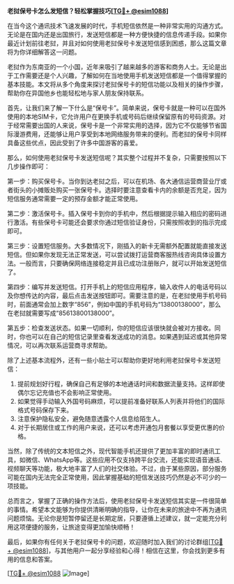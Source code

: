 **老挝保号卡怎么发短信？轻松掌握技巧[[TG💪+ @esim1088](https://t.me/s/esim1088)]**

在当今这个通讯技术飞速发展的时代，手机短信依然是一种非常实用的沟通方式。无论是在国内还是出国旅行，发送短信都是一种方便快捷的信息传递手段。如果你最近计划前往老挝，并且对如何使用老挝保号卡发送短信感到困惑，那么这篇文章将为你详细解答这一问题。

老挝作为东南亚的一个小国，近年来吸引了越来越多的游客和商务人士。无论是出于工作需要还是个人兴趣，了解如何在当地使用手机发送短信都是一个值得掌握的基本技能。本文将从多个角度来探讨老挝保号卡的短信功能以及相关的操作步骤，帮助你在异国他乡也能轻松地与家人朋友保持联系。

首先，让我们来了解一下什么是“保号卡”。简单来说，保号卡就是一种可以在国外使用的本地SIM卡，它允许用户在更换手机或号码后继续保留原有的号码资源。对于经常需要出国的人来说，保号卡是一个非常实用的选择，因为它不仅能够节省国际漫游费用，还能够让用户享受到本地网络服务带来的便利。而老挝的保号卡同样具备这些优点，因此受到了许多中国游客的喜爱。

那么，如何使用老挝保号卡发送短信呢？其实整个过程并不复杂，只需要按照以下几步操作即可：

第一步：购买保号卡。当你到达老挝之后，可以在机场、各大通信运营商营业厅或者街头的小摊贩处购买一张保号卡。选择时要注意查看卡内的余额是否充足，因为短信服务通常需要一定的预存金额才能正常使用。

第二步：激活保号卡。插入保号卡到你的手机中，然后根据提示输入相应的密码进行激活。有些保号卡可能还会要求你通过短信验证身份，只需按照收到的指示完成即可。

第三步：设置短信服务。大多数情况下，刚插入的新卡无需额外配置就能直接发送短信。但如果你发现无法正常发送，可以尝试拨打运营商客服热线咨询具体设置方法。一般而言，只要确保网络连接稳定并且已成功注册账户，就可以开始发送短信了。

第四步：编写并发送短信。打开手机上的短信应用程序，输入收件人的电话号码以及你想传达的内容，最后点击发送按钮即可。需要注意的是，在老挝使用手机号码时，前面通常会加上数字“856”，例如中国的手机号码为“13800138000”，那么在老挝就需要写成“85613800138000”。

第五步：检查发送状态。如果一切顺利，你的短信应该很快就会被对方接收。同时，你也可以在自己的短信记录里查看发送成功的消息。如果遇到延迟或其他异常情况，可以再次联系运营商寻求帮助。

除了上述基本流程外，还有一些小贴士可以帮助你更好地利用老挝保号卡发送短信：

1. 提前规划好行程，确保自己有足够的本地通话时间和数据流量支持。这样即使偶尔忘记充值也不会影响正常使用。
2. 如果觉得手动输入外国号码麻烦，可以提前准备好联系人列表并将他们的国际格式号码保存下来。
3. 注意保护隐私安全，避免随意透露个人信息给陌生人。
4. 对于长期居住或工作的用户来说，还可以考虑开通包月套餐以享受更优惠的价格。

当然，除了传统的文本短信之外，现代智能手机还提供了更加丰富的即时通讯工具，如微信、WhatsApp等。这些应用不仅支持跨平台交流，还能实现语音通话、视频聊天等功能，极大地丰富了人们的社交体验。不过，由于某些原因，部分服务可能在国内无法完全正常使用，因此掌握基础的短信发送技巧仍然是必不可少的一项技能。

总而言之，掌握了正确的操作方法后，使用老挝保号卡发送短信其实是一件很简单的事情。希望本文能够为你提供清晰明确的指导，让你在未来的旅途中不再为通讯问题烦恼。无论你是短暂停留还是长期定居，只要遵循上述建议，就一定能充分利用这项便捷的服务，让旅途变得更加愉快顺畅！

最后，如果你有任何关于老挝保号卡的问题，欢迎随时加入我们的讨论群组[[TG💪+ @esim1088](https://t.me/s/esim1088)]，与其他用户一起分享经验和心得！相信在这里，你会找到更多有用的信息和答案。

[[TG💪+ @esim1088](https://t.me/s/esim1088) ![Image](https://i.postimg.cc/4NQfJmqS/Snipaste-2025-05-13-00-14-12.png)]